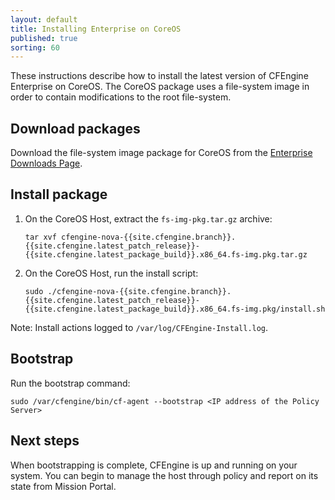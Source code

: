 ```yaml
---
layout: default
title: Installing Enterprise on CoreOS
published: true
sorting: 60
---
```


These instructions describe how to install the latest version of CFEngine
Enterprise on CoreOS. The CoreOS package uses a file-system image in order to
contain modifications to the root file-system.

## Download packages

Download the file-system image package for CoreOS from the [Enterprise Downloads Page](http://cfengine.com/product/free-download).

## Install package

1. On the CoreOS Host, extract the `fs-img-pkg.tar.gz` archive:

    ```command
    tar xvf cfengine-nova-{{site.cfengine.branch}}.{{site.cfengine.latest_patch_release}}-{{site.cfengine.latest_package_build}}.x86_64.fs-img.pkg.tar.gz
    ```

2. On the CoreOS Host, run the install script:

    ```command
    sudo ./cfengine-nova-{{site.cfengine.branch}}.{{site.cfengine.latest_patch_release}}-{{site.cfengine.latest_package_build}}.x86_64.fs-img.pkg/install.sh
    ```

Note: Install actions logged to `/var/log/CFEngine-Install.log`.

## Bootstrap

Run the bootstrap command:

```command
sudo /var/cfengine/bin/cf-agent --bootstrap <IP address of the Policy Server>
```

## Next steps

When bootstrapping is complete, CFEngine is up and running on your system. You
can begin to manage the host through policy and report on its state from Mission
Portal.
